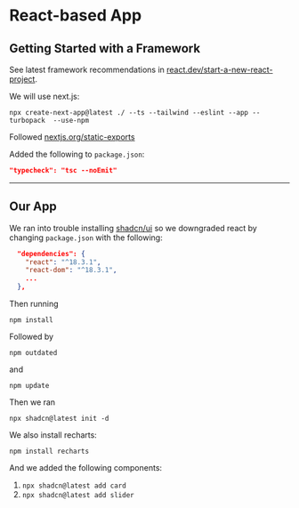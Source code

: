 # React-based App

## Getting Started with a Framework
See latest framework recommendations in
[react.dev/start-a-new-react-project](https://react.dev/learn/start-a-new-react-project).

We will use next.js:

```
npx create-next-app@latest ./ --ts --tailwind --eslint --app --turbopack  --use-npm
```

Followed
[nextjs.org/static-exports](https://nextjs.org/docs/app/building-your-application/deploying/static-exports)

Added the following to `package.json`:

```json
"typecheck": "tsc --noEmit"
```

---

## Our App

We ran into trouble installing
[shadcn/ui](https://ui.shadcn.com/docs/installation/next)
so we downgraded react by changing `package.json` with the following:

```json
  "dependencies": {
    "react": "^18.3.1",
    "react-dom": "^18.3.1",
    ...
  },
```

Then running
```
npm install
```

Followed by
```
npm outdated
```
and
```
npm update
```

Then we ran

```
npx shadcn@latest init -d
```

We also install recharts:
```
npm install recharts
```

And we added the following components:

1. `npx shadcn@latest add card`
2. `npx shadcn@latest add slider`